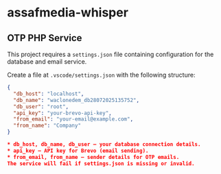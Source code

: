 # assafmedia-whisper

## OTP PHP Service

This project requires a `settings.json` file containing configuration for the database and email service.  

Create a file at `.vscode/settings.json` with the following structure:

```json
{
  "db_host": "localhost",
  "db_name": "waclonedem_db28072025135752",
  "db_user": "root",
  "api_key": "your-brevo-api-key",
  "from_email": "your-email@example.com",
  "from_name": "Company"
}

* db_host, db_name, db_user – your database connection details.
* api_key – API key for Brevo (email sending).
* from_email, from_name – sender details for OTP emails.
The service will fail if settings.json is missing or invalid.

